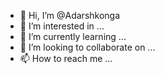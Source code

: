 - 👋 Hi, I’m @Adarshkonga
- 👀 I’m interested in ...
- 🌱 I’m currently learning ...
- 💞️ I’m looking to collaborate on ...
- 📫 How to reach me ...

<!---
Adarshkonga/Adarshkonga is a ✨ special ✨ repository because its `README.md` (this file) appears on your GitHub profile.
You can click the Preview link to take a look at your changes.
--->
